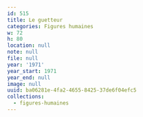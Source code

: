 ```yaml
---
id: 515
title: Le guetteur
categories: Figures humaines
w: 72
h: 80
location: null
note: null
file: null
year: '1971'
year_start: 1971
year_end: null
image: null
uuid: ba06281e-4fa2-4655-8425-37de6f04efc5
collections:
  - figures-humaines
---
```


